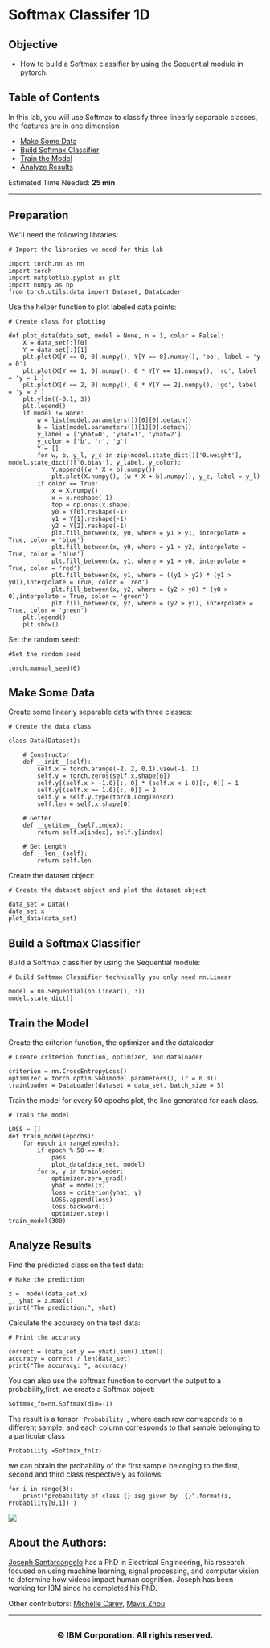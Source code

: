<h1>Softmax Classifer 1D</h1>


<h2>Objective</h2><ul><li> How to build a Softmax classifier by using the Sequential module in pytorch.</li></ul> 


<h2>Table of Contents</h2>
<p>In this lab, you will use Softmax to classify three linearly separable classes, the features are in one dimension </p>
<ul>
    <li><a href="#Makeup_Data">Make Some Data</a></li>
    <li><a href="#Softmax">Build Softmax Classifier</a></li>
    <li><a href="#Model_Cost">Train the Model</a></li>
    <li><a href="#Result">Analyze Results</a></li>
</ul>
<p>Estimated Time Needed: <strong>25 min</strong></p>

<hr>


<h2>Preparation</h2>


We'll need the following libraries:



```
# Import the libraries we need for this lab

import torch.nn as nn
import torch
import matplotlib.pyplot as plt 
import numpy as np
from torch.utils.data import Dataset, DataLoader
```

Use the helper function to plot labeled data points: 



```
# Create class for plotting

def plot_data(data_set, model = None, n = 1, color = False):
    X = data_set[:][0]
    Y = data_set[:][1]
    plt.plot(X[Y == 0, 0].numpy(), Y[Y == 0].numpy(), 'bo', label = 'y = 0')
    plt.plot(X[Y == 1, 0].numpy(), 0 * Y[Y == 1].numpy(), 'ro', label = 'y = 1')
    plt.plot(X[Y == 2, 0].numpy(), 0 * Y[Y == 2].numpy(), 'go', label = 'y = 2')
    plt.ylim((-0.1, 3))
    plt.legend()
    if model != None:
        w = list(model.parameters())[0][0].detach()
        b = list(model.parameters())[1][0].detach()
        y_label = ['yhat=0', 'yhat=1', 'yhat=2']
        y_color = ['b', 'r', 'g']
        Y = []
        for w, b, y_l, y_c in zip(model.state_dict()['0.weight'], model.state_dict()['0.bias'], y_label, y_color):
            Y.append((w * X + b).numpy())
            plt.plot(X.numpy(), (w * X + b).numpy(), y_c, label = y_l)
        if color == True:
            x = X.numpy()
            x = x.reshape(-1)
            top = np.ones(x.shape)
            y0 = Y[0].reshape(-1)
            y1 = Y[1].reshape(-1)
            y2 = Y[2].reshape(-1)
            plt.fill_between(x, y0, where = y1 > y1, interpolate = True, color = 'blue')
            plt.fill_between(x, y0, where = y1 > y2, interpolate = True, color = 'blue')
            plt.fill_between(x, y1, where = y1 > y0, interpolate = True, color = 'red')
            plt.fill_between(x, y1, where = ((y1 > y2) * (y1 > y0)),interpolate = True, color = 'red')
            plt.fill_between(x, y2, where = (y2 > y0) * (y0 > 0),interpolate = True, color = 'green')
            plt.fill_between(x, y2, where = (y2 > y1), interpolate = True, color = 'green')
    plt.legend()
    plt.show()
```

Set the random seed:



```
#Set the random seed

torch.manual_seed(0)
```

<!--Empty Space for separating topics-->


<h2 id="Makeup_Data">Make Some Data</h2> 


Create some linearly separable data with three classes: 



```
# Create the data class

class Data(Dataset):
    
    # Constructor
    def __init__(self):
        self.x = torch.arange(-2, 2, 0.1).view(-1, 1)
        self.y = torch.zeros(self.x.shape[0])
        self.y[(self.x > -1.0)[:, 0] * (self.x < 1.0)[:, 0]] = 1
        self.y[(self.x >= 1.0)[:, 0]] = 2
        self.y = self.y.type(torch.LongTensor)
        self.len = self.x.shape[0]
        
    # Getter
    def __getitem__(self,index):      
        return self.x[index], self.y[index]
    
    # Get Length
    def __len__(self):
        return self.len
```

Create the dataset object:



```
# Create the dataset object and plot the dataset object

data_set = Data()
data_set.x
plot_data(data_set)
```

<!--Empty Space for separating topics-->


<h2 id="Softmax">Build a Softmax Classifier </h2>


Build a Softmax classifier by using the Sequential module:



```
# Build Softmax Classifier technically you only need nn.Linear

model = nn.Sequential(nn.Linear(1, 3))
model.state_dict()
```

<!--Empty Space for separating topics-->


<h2 id="Model">Train the Model</h2> 


Create the criterion function, the optimizer and the dataloader



```
# Create criterion function, optimizer, and dataloader

criterion = nn.CrossEntropyLoss()
optimizer = torch.optim.SGD(model.parameters(), lr = 0.01)
trainloader = DataLoader(dataset = data_set, batch_size = 5)
```

Train the model for every 50 epochs plot, the line generated for each class.



```
# Train the model

LOSS = []
def train_model(epochs):
    for epoch in range(epochs):
        if epoch % 50 == 0:
            pass
            plot_data(data_set, model)
        for x, y in trainloader:
            optimizer.zero_grad()
            yhat = model(x)
            loss = criterion(yhat, y)
            LOSS.append(loss)
            loss.backward()
            optimizer.step()
train_model(300)
```

<!--Empty Space for separating topics-->


<h2 id="Result">Analyze Results</h2> 


Find the predicted class on the test data: 



```
# Make the prediction

z =  model(data_set.x)
_, yhat = z.max(1)
print("The prediction:", yhat)

```

Calculate the accuracy on the test data:



```
# Print the accuracy

correct = (data_set.y == yhat).sum().item()
accuracy = correct / len(data_set)
print("The accuracy: ", accuracy)
```

You can also use the softmax function to convert the output to a probability,first, we create a Softmax object:



```
Softmax_fn=nn.Softmax(dim=-1)
```

The result is a tensor <code> Probability </code>, where each row corresponds to a different sample, and each column corresponds to that sample  belonging to a particular class



```
Probability =Softmax_fn(z)
```

we can obtain the probability of the first sample belonging to the first, second and third class respectively as follows:



```
for i in range(3):
    print("probability of class {} isg given by  {}".format(i, Probability[0,i]) )
```



<a href="https://dataplatform.cloud.ibm.com/registration/stepone?utm_source=skills_network&utm_content=in_lab_content_link&utm_id=Lab-IBMDeveloperSkillsNetwork-DL0110EN-SkillsNetwork&context=cpdaas&apps=data_science_experience%2Cwatson_machine_learning"><img src="https://cf-courses-data.s3.us.cloud-object-storage.appdomain.cloud/IBMDeveloperSkillsNetwork-DL0110EN-SkillsNetwork/Template/module%201/images/Watson_Studio.png"></a>


<!--Empty Space for separating topics-->


<h2>About the Authors:</h2> 

<a href="https://www.linkedin.com/in/joseph-s-50398b136/">Joseph Santarcangelo</a> has a PhD in Electrical Engineering, his research focused on using machine learning, signal processing, and computer vision to determine how videos impact human cognition. Joseph has been working for IBM since he completed his PhD. 


Other contributors: <a href="https://www.linkedin.com/in/michelleccarey/">Michelle Carey</a>, <a href="www.linkedin.com/in/jiahui-mavis-zhou-a4537814a">Mavis Zhou</a>


<!--
## Change Log

|  Date (YYYY-MM-DD) |  Version | Changed By  |  Change Description |
|---|---|---|---|
| 2020-09-23  | 2.0  | Shubham  |  Migrated Lab to Markdown and added to course repo in GitLab |
-->


<hr>





## <h3 align="center"> &#169; IBM Corporation. All rights reserved. <h3/>


